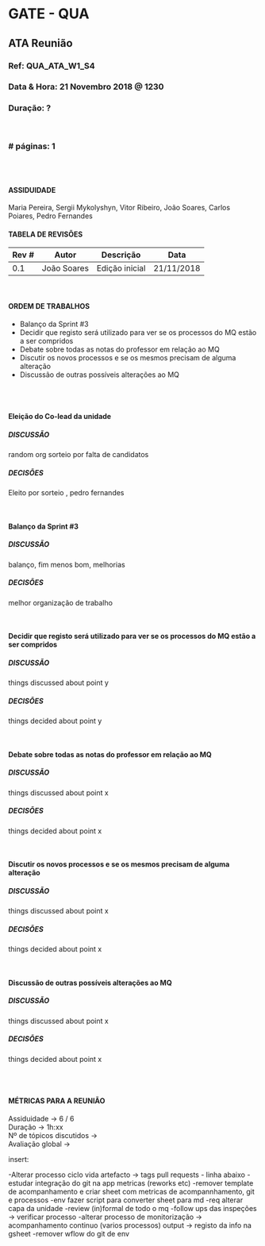 # GATE - QUA

## ATA Reunião

### Ref: QUA_ATA_W1_S4

### Data & Hora: 21 Novembro 2018 @ 1230

### Duração: ?
 
 <br/>

### # páginas: 1

<br/> 
<br/>

#### ASSIDUIDADE

Maria Pereira, Sergii Mykolyshyn, Vitor Ribeiro, João Soares, Carlos Poiares, Pedro Fernandes

#### TABELA DE REVISÕES

Rev # | Autor|  Descrição | Data
--- | --- | --- | ---
0.1 | João Soares | Edição inicial | 21/11/2018

<br/>

#### ORDEM DE TRABALHOS

* Balanço da Sprint #3
* Decidir que registo será utilizado para ver se os processos do MQ estão a ser compridos
* Debate sobre todas as notas do professor em relação ao MQ
* Discutir os novos processos e se os mesmos precisam de alguma alteração
* Discussão de outras possíveis alterações ao MQ

<br/> 
<br/>

#### Eleição do Co-lead da unidade

##### DISCUSSÃO

random org sorteio por falta de candidatos

##### DECISÕES

Eleito por sorteio , pedro fernandes

<br/>

#### Balanço da Sprint #3

##### DISCUSSÃO

balanço, fim menos bom, melhorias

##### DECISÕES

melhor organização de trabalho

<br/>

#### Decidir que registo será utilizado para ver se os processos do MQ estão a ser compridos

##### DISCUSSÃO

things discussed about point y

##### DECISÕES

things decided about point y

<br/>

#### Debate sobre todas as notas do professor em relação ao MQ

##### DISCUSSÃO

things discussed about point x

##### DECISÕES

things decided about point x

<br/>

#### Discutir os novos processos e se os mesmos precisam de alguma alteração

##### DISCUSSÃO

things discussed about point x

##### DECISÕES

things decided about point x

<br/>

#### Discussão de outras possíveis alterações ao MQ

##### DISCUSSÃO

things discussed about point x

##### DECISÕES

things decided about point x


<br/> 
<br/>

#### MÉTRICAS PARA A REUNIÃO
Assiduidade -> 6 / 6<br/>
Duração -> 1h:xx<br/>
Nº de tópicos discutidos -> <br/>
Avaliação global -> <br/>





insert:

-Alterar processo ciclo vida artefacto -> tags pull requests - linha abaixo
-estudar integração do git na app metricas (reworks etc)
-remover template de acompanhamento e criar sheet com metricas de acompannhamento, git e processos
-env fazer script para converter sheet para md
-req alterar capa da unidade
-review (in)formal de todo o mq 
-follow ups das inspeções -> verificar processo
-alterar processo de monitorização -> acompanhamento continuo (varios processos) output -> registo da info na gsheet 
-remover wflow do git de env
